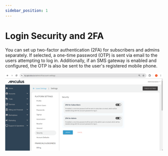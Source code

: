 ```yaml
---
sidebar_position: 1
---
```

# Login Security and 2FA

You can set up two-factor authentication (2FA) for subscribers and admins separately. If selected, a one-time password (OTP) is sent via email to the users attempting to log in. Additionally, if an SMS gateway is enabled and configured, the OTP is also be sent to the user's registered mobile phone.

![2FA](img/2FA.png)

